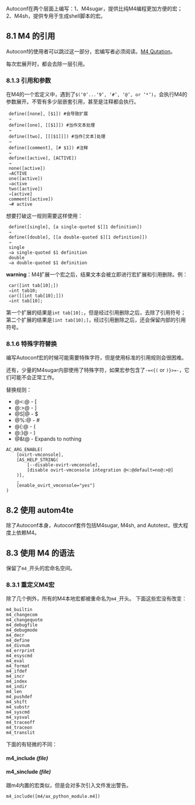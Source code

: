 Autoconf在两个层面上编写：1、M4sugar，提供比纯M4编程更加方便的宏；2、M4sh，提供专用于生成shell脚本的宏。

## 8.1 M4 的引用
Autoconf的使用者可以跳过这一部分，宏编写者必须阅读。[M4 Qutation](https://www.gnu.org/software/autoconf/manual/autoconf.html#M4-Quotation)。

每次宏展开时，都会去除一层引用。

### 8.1.3 引用和参数
在M4的一个宏定义中，遇到了`$(‘0’...‘9’, ‘#’, ‘@’, or ‘*’)`，会执行M4的参数展开。不管有多少层嵌套引用，甚至是注释都会执行。

     define([none], [$1]) #会导致扩展
     ⇒
     define([one], [[$1]]) #当作文本处理
     ⇒
     define([two], [[[$1]]]) #当作[文本]处理
     ⇒
     define([comment], [# $1]) #注释
     ⇒
     define([active], [ACTIVE])
     ⇒
     none([active])
     ⇒ACTIVE
     one([active])
     ⇒active
     two([active])
     ⇒[active]
     comment([active])
     ⇒# active

想要打破这一规则需要这样使用：

     define([single], [a single-quoted $[]1 definition])
     ⇒
     define([double], [[a double-quoted $][1 definition]])
     ⇒
     single
     ⇒a single-quoted $1 definition
     double
     ⇒a double-quoted $1 definition

**warning**：M4扩展一个宏之后，结果文本会被立即进行宏扩展和引用删除。例：

     car([int tab[10];])
     ⇒int tab10;
     car([[int tab[10];]])
     ⇒int tab[10];
第一个扩展的结果是`int tab[10];`，但是经过引用删除之后，去除了引用符号；<br>
第二个扩展的结果是`[int tab[10];]`，经过引用删除之后，还会保留内部的引用符号。

### 8.1.6 特殊字符替换
编写Autoconf宏的时候可能需要特殊字符，但是使用标准的引用规则会很困难。

还有，少量的M4sugar内部使用了特殊字符，如果宏参包含了`-=<{(` or `)}>=-`，它们可能不会正常工作。

替换规则：

- @<:@ - [
- @:>@ - ]
- @S|@ - $
- @%:@ - #
- @{:@ - (
- @:}@ - )
- @&t@ - Expands to nothing
```
AC_ARG_ENABLE(
    [ovirt-vmconsole],
    [AS_HELP_STRING(
        [--disable-ovirt-vmconsole],
        [disable ovirt-vmconsole integration @<:@default=no@:>@]
    )],
    ,
    [enable_ovirt_vmconsole="yes"]
)
```
## 8.2 使用 autom4te
除了Autoconf本身，Autoconf套件包括M4sugar, M4sh, and Autotest，很大程度上依赖M4。

## 8.3 使用 M4 的语法
保留了`m4_`开头的宏命名空间。
### 8.3.1 重定义M4宏
除了几个例外，所有的M4本地宏都被重命名为`m4_`开头。
下面这些宏没有改变：

    m4_builtin
    m4_changecom
    m4_changequote
    m4_debugfile
    m4_debugmode
    m4_decr
    m4_define
    m4_divnum
    m4_errprint
    m4_esyscmd
    m4_eval
    m4_format
    m4_ifdef
    m4_incr
    m4_index
    m4_indir
    m4_len
    m4_pushdef
    m4_shift
    m4_substr
    m4_syscmd
    m4_sysval
    m4_traceoff
    m4_traceon
    m4_translit 

下面的有轻微的不同：
#### m4_include *(file)*
#### m4_sinclude *(file)*
跟m4内置的宏类似，但是会对多次引入文件发出警告。
```autoconf
m4_include([m4/ax_python_module.m4])
```


